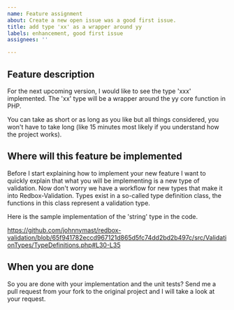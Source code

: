 ```yaml
---
name: Feature assignment
about: Create a new open issue was a good first issue.
title: add type 'xx' as a wrapper around yy
labels: enhancement, good first issue
assignees: ''

---
```


## Feature description

For the next upcoming version, I would like to see the type 'xxx' implemented. The 'xx' type will be a wrapper around the yy core function in PHP. 

You can take as short or as long as you like but all things considered, you won't have to take long (like 15 minutes most likely if you understand how the project works).

## Where will this feature be implemented

Before I start explaining how to implement your new feature I want to quickly explain that what you will be implementing is a new type of validation. Now don't worry we have a workflow for new types that make it into Redbox-Validation. Types exist in a so-called type definition class, the functions in this class represent a validation type.

Here is the sample implementation of the 'string' type in the code.

https://github.com/johnnymast/redbox-validation/blob/65f941782eccd967121d865d5fc74dd2bd2b497c/src/ValidationTypes/TypeDefinitions.php#L30-L35


## When you are done

So you are done with your implementation and the unit tests? Send me a pull request from your fork to the original project and I will take a look at your request.

